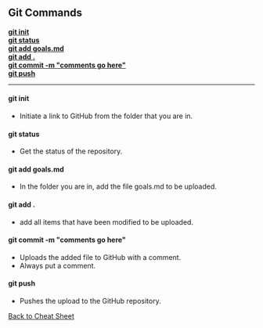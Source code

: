 ## Git Commands

**[git init](#git-init)**\
**[git status](#git-status)**\
**[git add goals.md](#git-add-goalsmd)**\
**[git add .](#git-add-)**\
**[git commit -m "comments go here"](#git-commit--m-comments-go-here)**\
**[git push](#git-push)**

***

#### git init
- Initiate a link to GitHub from the folder that you are in.

#### git status
- Get the status of the repository.

#### git add goals.md
- In the folder you are in, add the file goals.md to be uploaded.

#### git add .
- add all items that have been modified to be uploaded.

#### git commit -m "comments go here"
- Uploads the added file to GitHub with a comment.
- Always put a comment.

#### git push
- Pushes the upload to the GitHub repository.


[Back to Cheat Sheet](cheat_sheet.md)
